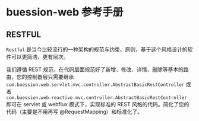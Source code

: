 # buession-web 参考手册


## RESTFUL


`Restful` 是当今比较流行的一种架构的规范与约束、原则，基于这个风格设计的软件可以更简洁、更有层次。

我们遵循 REST 规范，在代码层面规范好了新增、修改、详情、删除等基本的路由，您的控制器层只需要继承 `com.buession.web.servlet.mvc.controller.AbstractBasicRestController` 或者 `com.buession.web.reactive.mvc.controller.AbstractBasicRestController` 即可在 servlet 或 webflux 模式下，实现标准的 REST 风格的代码。简化了您的代码（主要是不用再写 @RequestMapping）和标准化了。